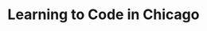 ---
title: Learning to Code in Chicago
slides:
  - title: Learning to Code in Chicago
    content_markdown: '## Learning to Code in Chicago'
    background_color: '#7b7b7b'
    background_image:
  - title: What is Coding
    content_markdown: >-
      ## Coding: The activity of writing computer programs using a programming
      language.&nbsp;
    background_color: '#7b7b7b'
    background_image:
  - title: Java
    content_markdown: >-
      ## Java&nbsp;


      * Runs fast.&nbsp;

      * Embedded and cross platform application. Particularly interactive
      features in websites.&nbsp;

      * Over 3 billion devices use Java.&nbsp;
    background_color: '#7b7b7b'
    background_image:
  - title: C
    content_markdown: >-
      ## C (C++, C\#)


      * One of the oldest programing languages (1972).&nbsp;

      * Influenced C++ (1985) and C\# (2000) which are extensions of the
      original program.&nbsp;

      * Used for system programing and databases. Embedded systems such as car
      interfaces are often programmed in C.&nbsp;
    background_color: '#7b7b7b'
    background_image:
  - title: Python
    content_markdown: >-
      ## Python


      * Concise syntax. Shorter code needed to perform functions than other
      programs.

      * Easier to learn than C and Java.&nbsp;

      * Best for data science, AI, machine learning.&nbsp;
    background_color: '#7b7b7b'
    background_image:
  - title: Python Syntax Example
    content_markdown:
    background_color: '#7b7b7b'
    background_image: >-
      /uploads/learning-to-code-in-chicago/main-qimg-b4d8dfe1de991041fdaf15df8549de93-c.jpg
    background_size: contain
  - title: Which programming language should you learn?
    content_markdown: >-
      Which programming language should you learn?&nbsp;


      * Web-based startups often use **Python** and **JavaScript**.

      * Larger companies tend to develop their internal software applications
      using **C\#** or **Java** and their Web applications using **PHP**.

      * Data analytics typically use&nbsp;**R** and **MATLAB**.

      * Embedded devices use **C**, **C++**, or **Rust**.

      * Applications that run on the cloud use&nbsp;**Go** or
      **Scala**.&nbsp;&nbsp;

      * Mobile applications increasingly use **Swift** or **Kotlin**.
    background_color: '#7b7b7b'
    background_image:
  - title: Most Popular Languages
    content_markdown:
    background_color: '#7b7b7b'
    background_image: /uploads/learning-to-code-in-chicago/history-1024x668.png
    background_size: contain
  - title: Sources
    content_markdown: >-
      Sources:&nbsp;[https://www.northeastern.edu/graduate/blog/most-popular-programming-languages/](https://www.northeastern.edu/graduate/blog/most-popular-programming-languages/)


      [https://stackify.com/popular-programming-languages-2018/](https://stackify.com/popular-programming-languages-2018/)
    background_color: '#7b7b7b'
    background_image:
  - title: Education
    content_markdown: '## Education: Degrees and Certifications'
    background_color: '#7b7b7b'
    background_image:
  - title: Certifications vs University Programs
    content_markdown: >-
      **Certification Program:** A certificate demonstrates you have a single
      skill, often not granted by a university. Often take a few weeks to
      several months to complete.&nbsp;


      &nbsp;


      **University Program:** A degree demonstrates you have been educated in a
      variety subjects. Degrees take longer, there are different requirements
      for an Associates Degree (generally 2 years) and a Bachelors degree
      (generally 4 years).


      &nbsp;


      &nbsp;
    background_color: '#7b7b7b'
    background_image:
  - title: City Colleges of Chicago
    content_markdown: |-
      ## City Colleges of Chicago&nbsp;

      [https://bootcamp.ccc.edu/](https://bootcamp.ccc.edu/)
    background_color: '#7b7b7b'
    background_image: /uploads/learning-to-code-in-chicago/capture.PNG
    background_size: contain
  - title: CCC Bootcamps
    content_markdown:
    background_color: '#7b7b7b'
    background_image: /uploads/learning-to-code-in-chicago/bootcamps.PNG
    background_size: contain
  - title: Google Partnership
    content_markdown:
    background_color: '#7b7b7b'
    background_image: /uploads/learning-to-code-in-chicago/google.PNG
    background_size: contain
  - title: Google IT Support Professional Certificate Launch your career in IT
    content_markdown: >-
      ## Google IT Support Professional Certificate


      * Program Cost: Free

      * Need an average of 6-8 hours of study each week for up to 6 months to
      complete coursework&nbsp;

      * Are expected to take the certification exam upon course completion

      * Will assist in shaping the program’s future design and will be required
      to participate in feedback surveys during the span of the program&nbsp;
    background_color: '#7b7b7b'
    background_image:
  - title: Code Platoon
    content_markdown: |-
      ## Code Platoon

      [https://www.codeplatoon.org/](https://www.codeplatoon.org/)
    background_color: '#7b7b7b'
    background_image: /uploads/learning-to-code-in-chicago/platoon.PNG
  - title: Code Platoon Intro
    content_markdown:
    background_color: '#7b7b7b'
    background_image: /uploads/learning-to-code-in-chicago/pla2.PNG
    background_size: contain
  - title: Free Geek
    content_markdown: |-
      ## Free Geek

      [https://www.freegeek.org/](https://www.freegeek.org/)
    background_color: '#7b7b7b'
    background_image: /uploads/learning-to-code-in-chicago/free-1.PNG
    background_size: contain
  - title: Free Online Resources
    content_markdown: '## Free Online Resources'
    background_color: '#7b7b7b'
    background_image:
  - title: Code Academy
    content_markdown: |-
      ## Code Academy&nbsp;

      [https://www.codecademy.com/](https://www.codecademy.com/)
    background_color: '#7b7b7b'
    background_image: /uploads/learning-to-code-in-chicago/code.PNG
    background_size: contain
  - title: 'Code Academy: Languages/ Subjects'
    content_markdown: >-
      ## Code Academy&nbsp;


      Languages & Subjects


      | HTML & CSS, Python, JavaScript, Java, SQL, Bash/Shell, Ruby, C++, R,
      C\#, PHP, Go, Swift, Kotlin | Web Development, Data Science, Computer
      Science, Developer Tools, Machine Learning, Code Foundations, Web Design,
      Game Development, Mobile Development, Data Visualization, Full Catalog |


      ### &nbsp;


      &nbsp;


      &nbsp;
    background_color: '#7b7b7b'
    background_image:
  - title: Code Academy Pros & Cons
    content_markdown: >-
      ## Code Academy


      Pros and Cons&nbsp;


      | \- Aesthetically pleasing courses.&nbsp;<br><br>\- For paid service,
      only $20 per month.<br><br>\- Good guides for finding information.
      Explains errors. | \- Reported bugs in some courses. Also reported it runs
      slowly occasionally.&nbsp;<br><br>\- No certifications<br><br>&nbsp; |


      &nbsp;
    background_color: '#7b7b7b'
    background_image:
  - title: Free Code Camp
    content_markdown: |-
      ## Free Code Camp&nbsp;

      [https://www.freecodecamp.org/learn](https://www.freecodecamp.org/learn)
    background_color: '#7b7b7b'
    background_image: /uploads/learning-to-code-in-chicago/camp.PNG
    background_size: contain
  - title: Free Code Camp Certification Info
    content_markdown: >-
      ## Each certificate curriculum takes 300 hours to complete by submitting 5
      required projects.
    background_color: '#7b7b7b'
    background_image:
  - title: Free Code Camp Certifications
    content_markdown: >-
      ## Free Code Camp Certifications


      * Responsive Web Design (HTML, CSS, Flexbox, CSS Grid)

      * Algorithms and Data Structures (JavaScript.)

      * Front End Libraries (React, Redux, Sass, Bootstrap, jQuery)

      * Data Visualization (D3.js)

      * APIs and Microservices (Node.js, Express.js)

      * Information Security and Quality Assurance (Chai, Helmet.js, BCrypt,
      Passport.js)
    background_color: '#7b7b7b'
    background_image:
  - title: Free Code Camp Pros & Cons
    content_markdown: >-
      ## Free Code Camp


      Pros & Cons&nbsp;


      | \- Completely free.&nbsp;<br><br>\-Grants legitimate
      certifications.&nbsp;<br><br>\- Project based, completed projects required
      in order to earn certifications.&nbsp; | \- Stylistically less pleasing to
      look at.&nbsp;<br><br>\- The "help" button opens on a chatroom. You will
      need to rely on past forum posts for answers instead.<br><br>\-No progress
      indicators.&nbsp;<br><br>&nbsp; |


      &nbsp;
    background_color: '#7b7b7b'
    background_image:
  - title: Udacity
    content_markdown: |-
      ## Udacity

      https://www.udacity.com/
    background_color: '#7b7b7b'
    background_image: /uploads/learning-to-code-in-chicago/udacity.PNG
  - title: Udacity Nano Degrees
    content_markdown: >-
      ## Paid version: $200 a month to get as many certifications as desired
      with personal instruction available.&nbsp;
    background_color: '#7b7b7b'
    background_image:
  - title: 'Udacity: Languages/ Subjects'
    content_markdown: >-
      ## Udacity&nbsp;


      Languages & Subjects


      | 187 Free Courses<br><br>Python, AI, Machine Learning, Statistics, app
      development, Rapid Prototyping, Linear Algebra Refresher Course, and
      more&nbsp; | 59 Programs&nbsp;<br><br>Hybrid Cloud Engineer, Development
      for Microsoft Azure, Data Science for Business Leaders, Introduction to
      Cyber Security, and more |


      ### &nbsp;


      &nbsp;


      &nbsp;
    background_color: '#7b7b7b'
    background_image:
  - title: Free Code Camp Pros & Cons
    content_markdown: >-
      ## Udacity


      | PROS | CONS |

      | --- | --- |

      | \-Stylistically pleasing to look at.&nbsp;<br><br>\-Code error
      notifications.&nbsp;<br><br>\-Great selection of free courses. App
      development for both Android and iOS not common.&nbsp; | \- $200 a
      month.&nbsp;<br><br>\- Paying a monthly subscription instead of paying by
      course is not suitable for everyone.&nbsp; |


      &nbsp;
    background_color: '#7b7b7b'
    background_image:
  - title: Questions
    content_markdown: '## Questions?'
    background_color: '#7b7b7b'
    background_image:
---